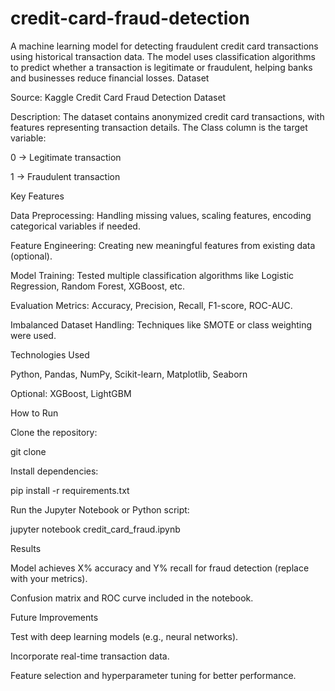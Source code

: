 # credit-card-fraud-detection
A machine learning model for detecting fraudulent credit card transactions using historical transaction data. The model uses classification algorithms to predict whether a transaction is legitimate or fraudulent, helping banks and businesses reduce financial losses.
Dataset

Source: Kaggle Credit Card Fraud Detection Dataset

Description: The dataset contains anonymized credit card transactions, with features representing transaction details. The Class column is the target variable:

0 → Legitimate transaction

1 → Fraudulent transaction

Key Features

Data Preprocessing: Handling missing values, scaling features, encoding categorical variables if needed.

Feature Engineering: Creating new meaningful features from existing data (optional).

Model Training: Tested multiple classification algorithms like Logistic Regression, Random Forest, XGBoost, etc.

Evaluation Metrics: Accuracy, Precision, Recall, F1-score, ROC-AUC.

Imbalanced Dataset Handling: Techniques like SMOTE or class weighting were used.

Technologies Used

Python, Pandas, NumPy, Scikit-learn, Matplotlib, Seaborn

Optional: XGBoost, LightGBM

How to Run

Clone the repository:

git clone <repo-link>


Install dependencies:

pip install -r requirements.txt


Run the Jupyter Notebook or Python script:

jupyter notebook credit_card_fraud.ipynb

Results

Model achieves X% accuracy and Y% recall for fraud detection (replace with your metrics).

Confusion matrix and ROC curve included in the notebook.

Future Improvements

Test with deep learning models (e.g., neural networks).

Incorporate real-time transaction data.

Feature selection and hyperparameter tuning for better performance.
